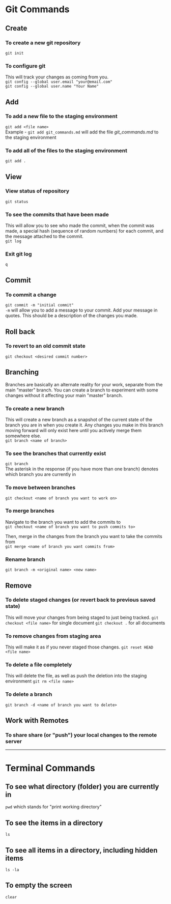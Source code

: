 # Git Commands

## Create
### To create a new git repository
`git init`

### To configure git
This will track your changes as coming from you.  
`git config --global user.email "your@email.com"`  
`git config --global user.name "Your Name"`
## Add
### To add a new file to the staging environment
`git add <file name>`  
Example -  `git add git_commands.md` will add the file *git_commands.md* to the staging environment
### To add all of the files to the staging environment
`git add .`

## View
### View status of repository
`git status`

### To see the commits that have been made
This will allow you to see who made the commit, when the commit was made, a special hash (sequence of random numbers) for each commit, and the message attached to the commit.  
`git log`

### Exit git log
`q`    


## Commit
### To commit a change
`git commit -m "initial commit"`  
`-m` will allow you to add a message to your commit. Add your message in quotes. This should be a description of the changes you made.

## Roll back
### To revert to an old commit state
`git checkout <desired commit number>`

## Branching
 Branches are basically an alternate reality for your work, separate from the main "master" branch. You can create a branch to experiment with some changes without it affecting your main "master" branch.
### To create a new branch
This will create a new branch as a snapshot of the current state of the branch you are in when you create it. Any changes you make in this branch moving forward will only exist here until you actively merge them somewhere else.  
`git branch <name of branch>`

### To see the branches that currently exist
`git branch`  
The asterisk in the response (if you have more than one branch) denotes which branch you are currently in

### To move between branches
`git checkout <name of branch you want to work on>`

### To merge branches
Navigate to the branch you want to add the commits to  
`git checkout <name of branch you want to push commits to>`

Then, merge in the changes from the branch you want to take the commits from  
`git merge <name of branch you want commits from>`

### Rename branch
`git branch -m <original name> <new name>`

## Remove
### To delete staged changes (or revert back to previous saved state)
This will move your changes from being staged to just being tracked.
`git checkout <file name>` for single document
`git checkout .` for all documents

### To remove changes from staging area
This will make it as if you never staged those changes.
`git reset HEAD <file name>`

### To delete a file completely
This will delete the file, as well as push the deletion into the staging environment
`git rm <file name>`

### To delete a branch
`git branch -d <name of branch you want to delete>`


## Work with Remotes
### To share share (or "push") your local changes to the remote server

---

# Terminal Commands
## To see what directory (folder) you are currently in
`pwd` which stands for "print working directory"
## To see the items in a directory
`ls`

## To see all items in a directory, including hidden items
`ls -la`

## To empty the screen
`clear`
